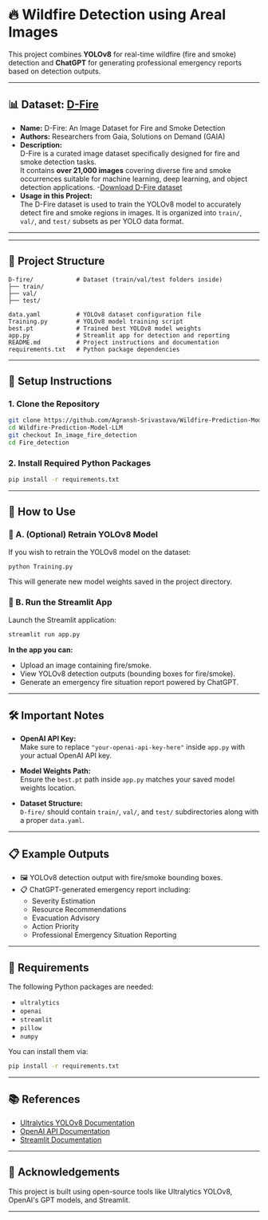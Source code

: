 # 🔥 Wildfire Detection using Areal Images

This project combines **YOLOv8** for real-time wildfire (fire and smoke) detection and **ChatGPT** for generating professional emergency reports based on detection outputs.

---
## 📊 Dataset: [D-Fire](https://github.com/gaiasd/DFireDataset?tab=readme-ov-file)

- **Name:** D-Fire: An Image Dataset for Fire and Smoke Detection
- **Authors:** Researchers from Gaia, Solutions on Demand (GAIA)
- **Description:**  
  D-Fire is a curated image dataset specifically designed for fire and smoke detection tasks.  
  It contains **over 21,000 images** covering diverse fire and smoke occurrences suitable for machine learning, deep learning, and object detection applications.
-[Download D-Fire dataset](https://drive.google.com/drive/folders/1DWgsQLVgkkLM8m-VcugHNpD5WYDbjYp5)
- **Usage in this Project:**  
  The D-Fire dataset is used to train the YOLOv8 model to accurately detect fire and smoke regions in images. It is organized into `train/`, `val/`, and `test/` subsets as per YOLO data format.

---

---

## 📂 Project Structure

```
D-fire/            # Dataset (train/val/test folders inside)
├── train/
├── val/
├── test/

data.yaml          # YOLOv8 dataset configuration file
Training.py        # YOLOv8 model training script
best.pt            # Trained best YOLOv8 model weights
app.py             # Streamlit app for detection and reporting
README.md          # Project instructions and documentation
requirements.txt   # Python package dependencies
```

---

## 🚀 Setup Instructions

### 1. Clone the Repository

```bash
git clone https://github.com/Agransh-Srivastava/Wildfire-Prediction-Model-LLM.git
cd Wildfire-Prediction-Model-LLM
git checkout In_image_fire_detection
cd Fire_detection

```

### 2. Install Required Python Packages

```bash
pip install -r requirements.txt
```

---

## 🎯 How to Use

### 🔹 A. (Optional) Retrain YOLOv8 Model

If you wish to retrain the YOLOv8 model on the dataset:

```bash
python Training.py
```

This will generate new model weights saved in the project directory.

### 🔹 B. Run the Streamlit App

Launch the Streamlit application:

```bash
streamlit run app.py
```

**In the app you can:**
- Upload an image containing fire/smoke.
- View YOLOv8 detection outputs (bounding boxes for fire/smoke).
- Generate an emergency fire situation report powered by ChatGPT.

---

## 🛠 Important Notes

- **OpenAI API Key:**  
  Make sure to replace `"your-openai-api-key-here"` inside `app.py` with your actual OpenAI API key.

- **Model Weights Path:**  
  Ensure the `best.pt` path inside `app.py` matches your saved model weights location.

- **Dataset Structure:**  
  `D-fire/` should contain `train/`, `val/`, and `test/` subdirectories along with a proper `data.yaml`.

---

## 📋 Example Outputs

- 🖼️ YOLOv8 detection output with fire/smoke bounding boxes.
- 📋 ChatGPT-generated emergency report including:
  - Severity Estimation
  - Resource Recommendations
  - Evacuation Advisory
  - Action Priority
  - Professional Emergency Situation Reporting

---

## 📄 Requirements

The following Python packages are needed:

- `ultralytics`
- `openai`
- `streamlit`
- `pillow`
- `numpy`

You can install them via:

```bash
pip install -r requirements.txt
```

---

## 📚 References

- [Ultralytics YOLOv8 Documentation](https://docs.ultralytics.com/)
- [OpenAI API Documentation](https://platform.openai.com/docs/)
- [Streamlit Documentation](https://docs.streamlit.io/)

---

## 💬 Acknowledgements

This project is built using open-source tools like Ultralytics YOLOv8, OpenAI's GPT models, and Streamlit.

---

